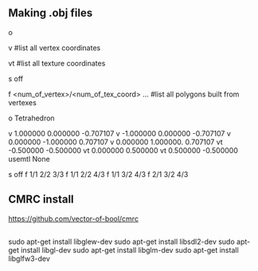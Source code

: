 ## Making .obj files
o <name>

v <vec3>  #list all vertex coordinates

vt <vec2> #list all texture coordinates

s off

f <num_of_vertex>/<num_of_tex_coord> ... #list all polygons built from vertexes 


o Tetrahedron

v   1.000000  0.000000 -0.707107
v  -1.000000  0.000000 -0.707107
v   0.000000 -1.000000  0.707107 
v   0.000000  1.000000. 0.707107
vt -0.500000 -0.500000
vt  0.000000  0.500000
vt  0.500000 -0.500000
usemtl None

s off
f 1/1 2/2 3/3
f 1/1 2/2 4/3
f 1/1 3/2 4/3
f 2/1 3/2 4/3



## CMRC install
https://github.com/vector-of-bool/cmrc


## 
sudo apt-get install libglew-dev
sudo apt-get install libsdl2-dev
sudo apt-get install libgl-dev
sudo apt-get install libglm-dev
sudo apt-get install libglfw3-dev
